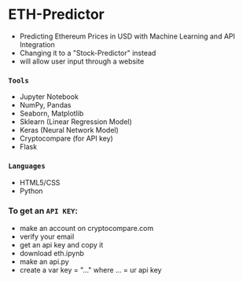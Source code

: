 # ETH-Predictor
- Predicting Ethereum Prices in USD with Machine Learning and API Integration
- Changing it to a "Stock-Predictor" instead
- will allow user input through a website

### ```Tools``` ###
- Jupyter Notebook
- NumPy, Pandas
- Seaborn, Matplotlib
- Sklearn (Linear Regression Model)
- Keras (Neural Network Model)
- Cryptocompare (for API key)
- Flask

### ```Languages``` ###
- HTML5/CSS
- Python

### To get an ```API KEY```:
  - make an account on cryptocompare.com
  - verify your email
  - get an api key and copy it
  - download eth.ipynb
  - make an api.py
  - create a var key = "..." where ... = ur api key
